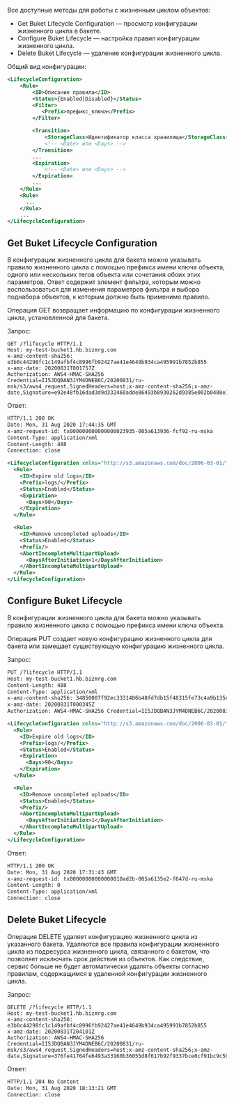 Все доступные методы для работы с жизненным циклом объектов:

- Get Buket Lifecycle Configuration — просмотр конфигурации жизненного цикла в бакете.
- Configure Buket Lifecycle — настройка правил конфигурации жизненного цикла.
- Delete Buket Lifecycle — удаление конфигурации жизненного цикла.

Общий вид конфигурации:

```xml
<LifecycleConfiguration>
    <Rule>
        <ID>Описание правила</ID>
        <Status>{Enabled|Disabled}</Status>
        <Filter>
           <Prefix>префикс_ключа</Prefix>
        </Filter>

        <Transition>
            <StorageClass>Идентификатор класса хранилища</StorageClass>
            <!-- <Date> или <Days> -->
        </Transition>
        ...
        <Expiration>
            <!-- <Date> или <Days> -->
        </Expiration>
        ...
    </Rule>
    <Rule>
      ...
    </Rule>
    ...
</LifecycleConfiguration>
```

## Get Buket Lifecycle Configuration

В конфигурации жизненного цикла для бакета можно указывать правило жизненного цикла с помощью префикса имени ключа объекта, одного или нескольких тегов объекта или сочетания обоих этих параметров. Ответ содержит элемент фильтра, которым можно воспользоваться для изменения параметров фильтра и выбора поднабора объектов, к которым должно быть применимо правило.

Операция GET возвращает информацию по конфигурации жизненного цикла, установленной для бакета.

Запрос:

```
GET /?lifecycle HTTP/1.1
Host: my-test-bucket1.hb.bizmrg.com
x-amz-content-sha256: e3b0c44298fc1c149afbf4c8996fb92427ae41e4649b934ca495991b7852b855
x-amz-date: 20200831T001757Z
Authorization: AWS4-HMAC-SHA256 Credential=II5JDQBAN3JYM4DNEB6C/20200831/ru-msk/s3/aws4_request,SignedHeaders=host;x-amz-content-sha256;x-amz-date,Signature=e92e48fb16dad3d9d332460adde86493b8930262d9385e002b0408e17a2781f4
```

Ответ:

```xml
HTTP/1.1 200 OK
Date: Mon, 31 Aug 2020 17:44:35 GMT
x-amz-request-id: tx000000000000000023935-005a613936-fcf92-ru-mska
Content-Type: application/xml
Content-Length: 488
Connection: close

<LifecycleConfiguration xmlns="http://s3.amazonaws.com/doc/2006-03-01/">
  <Rule>
    <ID>Expire old logs</ID>
    <Prefix>logs/</Prefix>
    <Status>Enabled</Status>
    <Expiration>
      <Days>90</Days>
    </Expiration>
  </Rule>

  <Rule>
    <ID>Remove uncompleted uploads</ID>
    <Status>Enabled</Status>
    <Prefix/>
    <AbortIncompleteMultipartUpload>
      <DaysAfterInitiation>1</DaysAfterInitiation>
    </AbortIncompleteMultipartUpload>
  </Rule>
</LifecycleConfiguration>
```

## Configure Buket Lifecycle

В конфигурации жизненного цикла для бакета можно указывать правило жизненного цикла с помощью префикса имени ключа объекта.

Операция PUT создает новую конфигурацию жизненного цикла для бакета или замещает существующую конфигурацию жизненного цикла.

Запрос:

```xml
PUT /?lifecycle HTTP/1.1
Host: my-test-bucket1.hb.bizmrg.com
Content-Length: 488
Content-Type: application/xml
x-amz-content-sha256: 34850007f92ec3331486b48fd7db15f48315fe73c4a9b135e6d9fd629276c1e7
x-amz-date: 20200831T000345Z
Authorization: AWS4-HMAC-SHA256 Credential=II5JDQBAN3JYM4DNEB6C/20200831/ru-msk/s3/aws4_request,SignedHeaders=content-md5;content-type;host;x-amz-content-sha256;x-amz-date,Signature=fc07a541c2acdbf7527eba358afa0a6d460c9bfec539dd29dfa6b5b854aae109

<LifecycleConfiguration xmlns="http://s3.amazonaws.com/doc/2006-03-01/">
  <Rule>
    <ID>Expire old logs</ID>
    <Prefix>logs/</Prefix>
    <Status>Enabled</Status>
    <Expiration>
      <Days>90</Days>
    </Expiration>
  </Rule>

  <Rule>
    <ID>Remove uncompleted uploads</ID>
    <Status>Enabled</Status>
    <Prefix/>
    <AbortIncompleteMultipartUpload>
      <DaysAfterInitiation>1</DaysAfterInitiation>
    </AbortIncompleteMultipartUpload>
  </Rule>
</LifecycleConfiguration>
```

Ответ:

```xml
HTTP/1.1 200 OK
Date: Mon, 31 Aug 2020 17:31:43 GMT
x-amz-request-id: tx00000000000000010ad2b-005a6135e2-f647d-ru-mska
Content-Length: 0
Content-Type: application/xml
Connection: close
```

## Delete Buket Lifecycle

Операция DELETE удаляет конфигурацию жизненного цикла из указанного бакета. Удаляются все правила конфигурации жизненного цикла из подресурса жизненного цикла, связанного с бакетом, что позволяет исключать срок действия из объектов. Как следствие, сервис больше не будет автоматически удалять объекты согласно правилам, содержащимся в удаленной конфигурации жизненного цикла.

Запрос:

```
DELETE /?lifecycle HTTP/1.1
Host: my-test-bucket1.hb.bizmrg.com
x-amz-content-sha256: e3b0c44298fc1c149afbf4c8996fb92427ae41e4649b934ca495991b7852b855
x-amz-date: 20200831T204101Z
Authorization: AWS4-HMAC-SHA256 Credential=II5JDQBAN3JYM4DNEB6C/20200831/ru-msk/s3/aws4_request,SignedHeaders=host;x-amz-content-sha256;x-amz-date,Signature=376fe41764fe6493a33160b36055d8f617b92f9337bce0cf91bc9c5b1e7482b2
```

Ответ:

```xml
HTTP/1.1 204 No Content
Date: Mon, 31 Aug 2020 18:13:21 GMT
Connection: close
```
